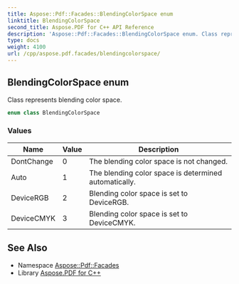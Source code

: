 ```yaml
---
title: Aspose::Pdf::Facades::BlendingColorSpace enum
linktitle: BlendingColorSpace
second_title: Aspose.PDF for C++ API Reference
description: 'Aspose::Pdf::Facades::BlendingColorSpace enum. Class represents blending color space in C++.'
type: docs
weight: 4100
url: /cpp/aspose.pdf.facades/blendingcolorspace/
---
```

## BlendingColorSpace enum


Class represents blending color space.

```cpp
enum class BlendingColorSpace
```

### Values

| Name | Value | Description |
| --- | --- | --- |
| DontChange | 0 | The blending color space is not changed. |
| Auto | 1 | The blending color space is determined automatically. |
| DeviceRGB | 2 | Blending color space is set to DeviceRGB. |
| DeviceCMYK | 3 | Blending color space is set to DeviceCMYK. |

## See Also

* Namespace [Aspose::Pdf::Facades](../)
* Library [Aspose.PDF for C++](../../)
